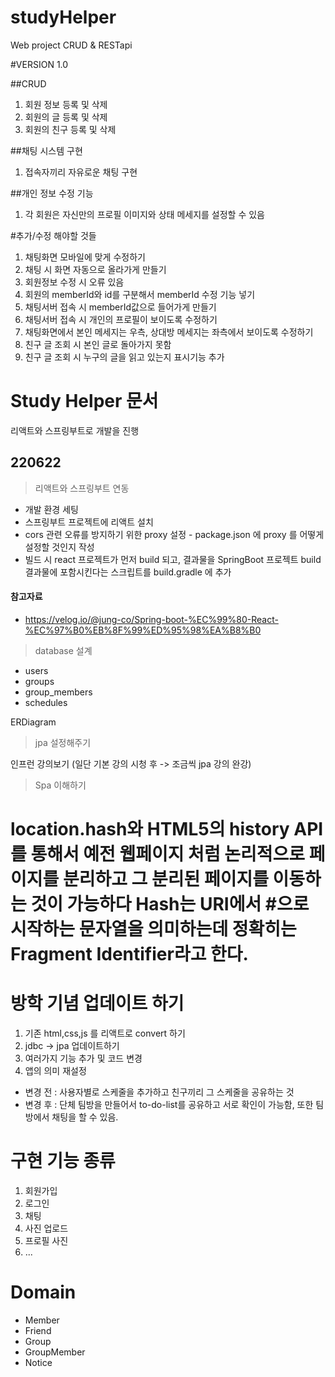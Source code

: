 # studyHelper
Web project CRUD & RESTapi

#VERSION 1.0

##CRUD
1. 회원 정보 등록 및 삭제
2. 회원의 글 등록 및 삭제
3. 회원의 친구 등록 및 삭제

##채팅 시스템 구현
1. 접속자끼리 자유로운 채팅 구현

##개인 정보 수정 기능
1. 각 회원은 자신만의 프로필 이미지와 상태 메세지를 설정할 수 있음


#추가/수정 해야할 것들

1. 채팅화면 모바일에 맞게 수정하기
2. 채팅 시 화면 자동으로 올라가게 만들기
3. 회원정보 수정 시 오류 있음
4. 회원의 memberId와 id를 구분해서 memberId 수정 기능 넣기
5. 채팅서버 접속 시 memberId값으로 들어가게 만들기
6. 채팅서버 접속 시 개인의 프로필이 보이도록 수정하기
7. 채팅화면에서 본인 메세지는 우측, 상대방 메세지는 좌측에서 보이도록 수정하기
8. 친구 글 조회 시 본인 글로 돌아가지 못함
9. 친구 글 조회 시 누구의 글을 읽고 있는지 표시기능 추가


# Study Helper 문서


리액트와 스프링부트로 개발을 진행


## 220622

> 리액트와 스프링부트 연동

- 개발 환경 세팅
- 스프링부트 프로젝트에 리액트 설치
- cors 관련 오류를 방지하기 위한 proxy 설정 - package.json 에 proxy 를 어떻게 설정할 것인지 작성
- 빌드 시 react 프로젝트가 먼저 build 되고, 결과물을 SpringBoot 프로젝트 build 결과물에 포함시킨다는 스크립트를 build.gradle 에 추가
#### 참고자료
- https://velog.io/@jung-co/Spring-boot-%EC%99%80-React-%EC%97%B0%EB%8F%99%ED%95%98%EA%B8%B0

> database 설계

- users
- groups
- group_members
- schedules

ERDiagram 


> jpa 설정해주기

인프런 강의보기 (일단 기본 강의 시청 후 -> 조금씩 jpa 강의 완강)

> Spa 이해하기

location.hash와 HTML5의 history API를 통해서 예전 웹페이지 처럼 논리적으로 페이지를 분리하고 그 분리된 페이지를 이동하는 것이 가능하다
Hash는 URI에서 #으로 시작하는 문자열을 의미하는데 정확히는 Fragment Identifier라고 한다.
=======


# 방학 기념 업데이트 하기

1. 기존 html,css,js 를 리액트로 convert 하기
2. jdbc -> jpa 업데이트하기
3. 여러가지 기능 추가 및 코드 변경
4. 앱의 의미 재설정 
- 변경 전  : 사용자별로 스케줄을 추가하고 친구끼리 그 스케줄을 공유하는 것
- 변경 후  : 단체 팀방을 만들어서 to-do-list를 공유하고 서로 확인이 가능함, 또한 팀방에서 채팅을 할 수 있음.





# 구현 기능 종류

1. 회원가입 
2. 로그인
3. 채팅
4. 사진 업로드
5. 프로필 사진
6. ...


# Domain
- Member
- Friend
- Group
- GroupMember
- Notice







